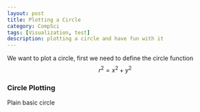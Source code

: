 ```yaml
---
layout: post
title: Plotting a Circle 
category: CompSci
tags: [Visualization, test]
description: plotting a circle and have fun with it
---
```

We want to plot a circle, first we need to define the circle function
$$ r^2 = x^2 + y^2 $$


### Circle Plotting
Plain basic circle
<div id="circle" style="width:600px;height:250px;"></div>
<script>
	const circle = document.getElementById("circle");
  function createCircle(radius) {
    const x = []
    const y = []
    for (let index = -radius; index <= radius; index+=0.1) {
      x.push(index)
      y.push(Math.sqrt( (radius * radius) - (index * index)))          
    }
    for (let index = radius; index >= -radius; index-=0.1) {
      x.push(index)
      y.push(-1 * Math.sqrt( (radius * radius) - (index * index)))
    }
    return [x, y]
  }
  const [x_circle, y_circle] = createCircle(10)
  const square = 20
  const layout = {
    xaxis: {
      range: [-square,square]
    },
    yaxis: {
      range: [-square,square]
    }
  }
  const component = [
    {
      x: x_circle,
      y: y_circle
    }
  ]
  Plotly.newPlot(circle, component, layout)
</script>
